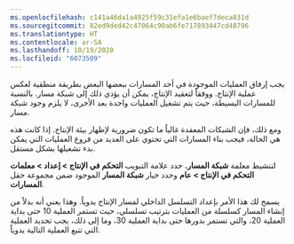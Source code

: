 ```yaml
---
ms.openlocfilehash: c141a46da1a4925f59c31efa1e6baef7deca831d
ms.sourcegitcommit: 82ed9ded42c47064c90ab6fe717893447cd48796
ms.translationtype: HT
ms.contentlocale: ar-SA
ms.lasthandoff: 10/19/2020
ms.locfileid: "6073509"
---
```

يجب إرفاق العمليات الموجودة في أحد المسارات ببعضها البعض بطريقة منطقية لعكس عملية الإنتاج. ووفقاً لتعقيد الإنتاج، يمكن أن يؤدي ذلك إلى شبكة مسار. بالنسبة للمسارات البسيطة، حيث يتم تشغيل العمليات واحدة بعد الأخرى، لا يلزم وجود شبكة مسار.

ومع ذلك، فإن الشبكات المعقدة غالباً ما تكون ضرورية لإظهار بيئة الإنتاج. إذا كانت هذه هي الحالة، فيجب بناء المسارات التي تحتوي على العديد من فروع العمليات التي يمكن بدء تشغيلها بشكل مستقل. 

لتنشيط معلمة **شبكة المسار**، حدد علامة التبويب **التحكم في الإنتاج > إعداد > معلمات التحكم في الإنتاج > عام** وحدد خيار **شبكة المسار** الموجود ضمن مجموعة حقل **المسارات**. 

يسمح لك هذا الأمر بإعداد التسلسل الداخلي لمسار الإنتاج يدوياً. وهذا يعني أنه بدلاً من إنشاء المسار كسلسلة من العمليات بترتيب تسلسلي، حيث تستمر العملية 10 حتى بداية العملية 20، والتي تستمر بدورها حتى بداية العملية 30، وما إلى ذلك، يجب تحديد العملية التي تتبع العملية التالية يدوياً.
